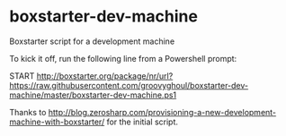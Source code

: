 # boxstarter-dev-machine
Boxstarter script for a development machine

To kick it off, run the following line from a Powershell prompt:

START http://boxstarter.org/package/nr/url?https://raw.githubusercontent.com/groovyghoul/boxstarter-dev-machine/master/boxstarter-dev-machine.ps1

Thanks to http://blog.zerosharp.com/provisioning-a-new-development-machine-with-boxstarter/ for the initial script.

<a href="https://www.myget.org/BuildSource/Badge/bytemares-boxstarter?identifier=1f0ae702-f4ce-4616-b096-9a173ff58a0d" /></a>
